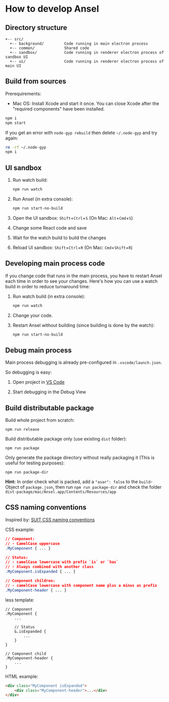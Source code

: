 How to develop Ansel
====================


Directory structure
-------------------

    +-- src/
      +-- background/         Code running in main electron process
      +-- common/             Shared code
      +-- sandbox/            Code running in renderer electron process of sandbox UI
      +-- ui/                 Code running in renderer electron process of main UI


Build from sources
------------------

Prerequirements:

  - Mac OS: Install Xcode and start it once. You can close Xcode after the "required components" have been installed.


```bash
npm i
npm start
```

If you get an error with `node-gyp rebuild` then delete `~/.node-gyp` and try again:

```bash
rm -rf ~/.node-gyp
npm i
```



UI sandbox
----------

1. Run watch build:
    ```bash
    npm run watch
    ```

2. Run Ansel (in extra console):
    ```bash
    npm run start-no-build
    ```

3. Open the UI sandbox: `Shift`+`Ctrl`+`S` (On Mac: `Alt`+`Cmd`+`S`)

4. Change some React code and save

5. Wait for the watch build to build the changes

6. Reload UI sandbox: `Shift`+`Ctrl`+`R` (On Mac: `Cmd`+`Shift`+`R`)



Developing main process code
----------------------------

If you change code that runs in the main process, you have to restart Ansel each time in order to see your changes.
Here's how you can use a watch build in order to reduce turnaround time:

1. Run watch build (in extra console):
    ```bash
    npm run watch
    ```

2. Change your code.

3. Restart Ansel without building (since building is done by the watch):
    ```bash
    npm run start-no-build
    ```



Debug main process
------------------

Main process debugging is already pre-configured in `.vscode/launch.json`.

So debugging is easy:

1. Open project in [VS Code](https://code.visualstudio.com/)

2. Start debugging in the Debug View



Build distributable package
---------------------------

Build whole project from scratch:

    npm run release

Build distributable package only (use existing `dist` folder):

    npm run package

Only generate the package directory without really packaging it (This is useful for testing purposes):

    npm run package-dir

**Hint:** In order check what is packed, add a `"asar": false` to the `build`-Object of `package.json`, then run
`npm run package-dir` and check the folder `dist-package/mac/Ansel.app/Contents/Resources/app`



CSS naming conventions
----------------------

Inspired by: [SUIT CSS naming conventions](https://github.com/suitcss/suit/blob/master/doc/naming-conventions.md)

CSS example:

```css
// Component:
// - CamelCase uppercase
.MyComponent { ... }

// Status:
// - camelCase lowercase with prefix `is` or `has`
// - Always combined with another class
.MyComponent.isExpanded { ... }

// Component children:
// - camelCase lowercase with component name plus a minus as prefix
.MyComponent-header { ... }
```

less template:

```less
// Component
.MyComponent {
    ...

    // Status
    &.isExpanded {
        ...
    }
}

// Component child
.MyComponent-header {
    ...
}
```

HTML example:

```html
<div class="MyComponent isExpanded">
    <div class="MyComponent-header">...</div>
</div>
```
